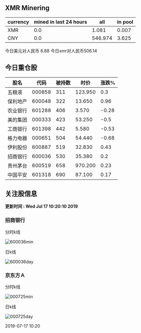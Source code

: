 ## XMR Minering

|currency|mined in last 24 hours|all|in pool|
|---|---|---|---|
|XMR|0.0|1.081|0.007|
|CNY|0.0|546.974|3.625|

今日美元对人民币 6.88	今日xmr对人民币506.14


## 今日重仓股 

|股名|代码|被持数|时价|涨跌%|
|---|---|---|---|---|
|五粮液|000858|311|123.950|0.3|
|保利地产|600048|322|13.650|0.96|
|农业银行|601288|406|3.570|-0.28|
|美的集团|000333|423|53.250|-0.5|
|工商银行|601398|442|5.580|-0.53|
|格力电器|000651|504|54.440|-0.68|
|伊利股份|600887|519|32.830|0.43|
|招商银行|600036|530|35.380|0.2|
|贵州茅台|600519|658|970.200|0.23|
|中国平安|601318|690|87.100|0.17|

## 关注股信息
**更新时间 : Wed Jul 17 10:20:10 2019**
### 招商银行 
分时k线

![600036min](http://image.sinajs.cn/newchart/min/n/sh600036.gif)

日k线

![600036day](http://image.sinajs.cn/newchart/daily/n/sh600036.gif)

### 京东方Ａ 
分时k线

![000725min](http://image.sinajs.cn/newchart/min/n/sz000725.gif)

日k线

![000725day](http://image.sinajs.cn/newchart/daily/n/sz000725.gif)

2019-07-17 10:20